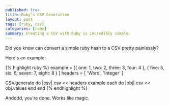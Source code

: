 ```yaml
---
published: true
title: Ruby's CSV Generation
layout: post
tags: [ruby, csv]
categories: [ruby]
summary: Creating a CSV with Ruby is incredibly simple.
---
```

Did you know can convert a simple ruby hash to a CSV pretty painlessly? 

Here's an example:

{% highlight ruby %}
example = [{ 
    one: 1, 
    two: 2, 
    three: 3, 
    four: 4 
  }, { 
    five: 5, 
    six: 6, 
    seven: 7, 
    eight: 8 
  }
]
headers = [ 'Word', 'Integer' ]

CSV.generate do |csv|
  csv << headers
  example.each do |obj|
    csv << obj.values
  end
end
{% endhighlight %}

Andddd, you're done. Works like magic. 
